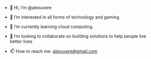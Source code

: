 - 👋 Hi, I’m @alexuvere
- 👀 I’m interested in all forms of technology and gaming. 

- 🌱 I’m currently learning cloud computing. 
- 💞️ I’m looking to collaborate on building solutions to help people live better lives
- 📫 How to reach me: alexuvere@gmail.com


